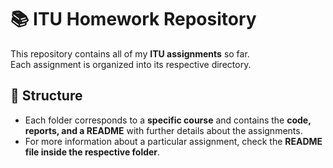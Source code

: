 # 📚 ITU Homework Repository

This repository contains all of my **ITU assignments** so far.  
Each assignment is organized into its respective directory.  

## 📂 Structure

- Each folder corresponds to a **specific course** and contains the **code, reports, and a README** with further details about the assignments.  
- For more information about a particular assignment, check the **README file inside the respective folder**.  
